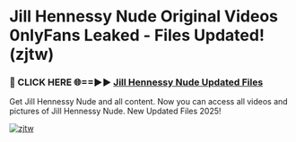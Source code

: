 # Jill Hennessy Nude Original Videos 0nlyFans Leaked - Files Updated! (zjtw)

<h3>🔴 CLICK HERE 🌐==►► <a href="https://tinyurl.com/yrmya6cz" rel="nofollow">Jill Hennessy Nude Updated Files</a></h3>

Get Jill Hennessy Nude and all content. Now you can access all videos and pictures of Jill Hennessy Nude. New Updated Files 2025!

[![zjtw](https://i.imgur.com/FMdXYCs.gif)](https://tinyurl.com/yrmya6cz)
